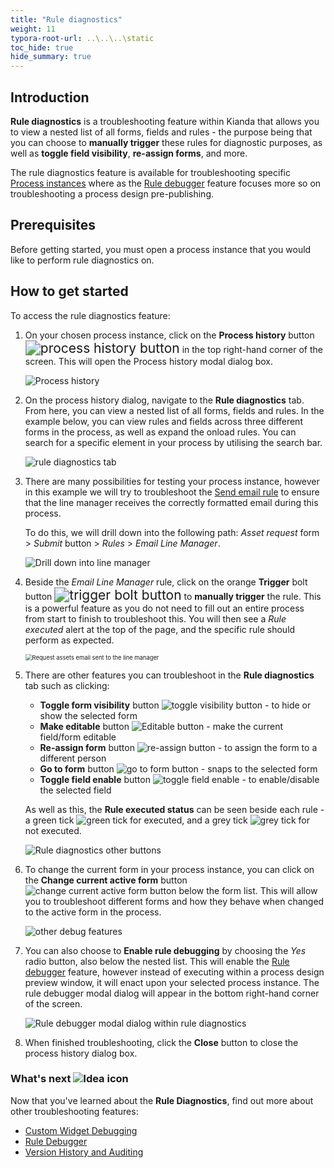 ```yaml
---
title: "Rule diagnostics"
weight: 11
typora-root-url: ..\..\..\static
toc_hide: true
hide_summary: true
---
```


## Introduction

**Rule diagnostics** is a troubleshooting feature within Kianda that allows you to view a nested list of all forms, fields and rules - the purpose being that you can choose to **manually trigger** these rules for diagnostic purposes, as well as **toggle field visibility**, **re-assign forms**, and more.

The rule diagnostics feature is available for troubleshooting specific [Process instances](/docs/platform/rules/general/add-conditions/) where as the [Rule debugger](/docs/troubleshooting/rule-debugger) feature focuses more so on troubleshooting a process design pre-publishing.



## Prerequisites

Before getting started, you must open a process instance that you would like to perform rule diagnostics on.



## How to get started

To access the rule diagnostics feature:

1. On your chosen process instance, click on the **Process history** button <img src="/images/process-history-button.jpg" alt="process history button" style="zoom:150%;" /> in the top right-hand corner of the screen. This will open the Process history modal dialog box.

   ![Process history](/images/process-history-btn2.png)

2. On the process history dialog, navigate to the **Rule diagnostics** tab. From here, you can view a nested list of all forms, fields and rules. In the example below, you can view rules and fields across three different forms in the process, as well as expand the onload rules. You can search for a specific element in your process by utilising the search bar.

   ![rule diagnostics tab](/images/process-history-modal1.png)

3. There are many possibilities for testing your process instance, however in this example we will try to troubleshoot the [Send email rule](/docs/platform/rules/communications/send-email/) to ensure that the line manager receives the correctly formatted email during this process. 

   To do this, we will drill down into the following path: *Asset request* form > *Submit* button > *Rules* > *Email Line Manager*. 

   ![Drill down into line manager](/images/expanding-process-instance.png)

4. Beside the *Email Line Manager* rule, click on the orange **Trigger** bolt button <img src="/images/trigger-btn.png" alt="trigger bolt button" style="zoom:150%;" /> to **manually trigger** the rule. This is a powerful feature as you do not need to fill out an entire process from start to finish to troubleshoot this. You will then see a *Rule executed* alert at the top of the page, and the specific rule should perform as expected.

   <img src="/images/request-assets-email.png" alt="Request assets email sent to the line manager" style="zoom:67%;" />

5. There are other features you can troubleshoot in the **Rule diagnostics** tab such as clicking:

   * **Toggle form visibility** button ![toggle visibility button](/images/toggle-visibility-btn.png) - to hide or show the selected form
   * **Make editable** button ![Editable button](/images/editable-btn.png) - make the current field/form editable
   * **Re-assign form** button ![re-assign button](/images/re-assign-btn.png) - to assign the form to a different person
   * **Go to form** button ![go to form button](/images/go-to-form-btn.png) - snaps to the selected form
   * **Toggle field enable** button ![toggle field enable](/images/toggle-field-enable-btn.png) - to enable/disable the selected field

   As well as this, the **Rule executed status** can be seen beside each rule - a green tick ![green tick](/images/green-tick.png) for executed, and a grey tick ![grey tick](/images/grey-tick.png) for not executed.

   ![Rule diagnostics other buttons](/images/rule-diagnostics-other-btns.png)

6. To change the current form in your process instance, you can click on the **Change current active form** button ![change current active form button](/images/change-current-active-form-btn.png) below the form list. This will allow you to troubleshoot different forms and how they behave when changed to the active form in the process.

   ![other debug features](/images/current-form-screen.png)

7. You can also choose to **Enable rule debugging** by choosing the *Yes* radio button, also below the nested list. This will enable the [Rule debugger](/docs/troubleshooting/rule-debugger) feature, however instead of executing within a process design preview window, it will enact upon your selected process instance. The rule debugger modal dialog will appear in the bottom right-hand corner of the screen.

   ![Rule debugger modal dialog within rule diagnostics](/images/rule-debugger-within-rule-diagnostics.png)

8. When finished troubleshooting, click the **Close** button to close the process history dialog box.

   

   

### What's next  ![Idea icon](/images/18.png) ###

Now that you've learned about the **Rule Diagnostics**, find out more about other troubleshooting features:

- [Custom Widget Debugging](/docs/troubleshooting/custom-widget-debugging/)
- [Rule Debugger](/docs/troubleshooting/rule-debugger/)
- [Version History and Auditing](/docs/troubleshooting/version-history-and-auditing)
